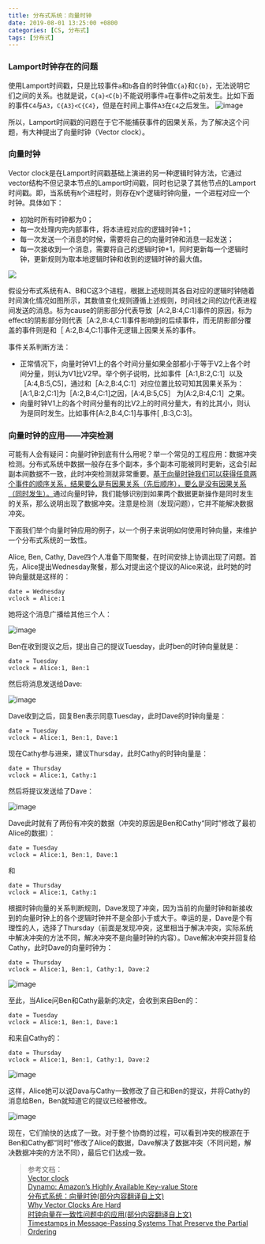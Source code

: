 ```yaml
---
title: 分布式系统：向量时钟
date: 2019-08-01 13:25:00 +0800
categories: [CS, 分布式]
tags: [分布式]
---
```


### Lamport时钟存在的问题
使用Lamport时间戳，只是比较事件`a`和`b`各自的时钟值`C{a}`和`C{b}`，无法说明它们之间的关系。也就是说，`C{a}<C{b}`不能说明事件`a`在事件`b`之前发生。比如下面的事件`C4`与`A3`，`C{A3}<C{C4}`，但是在时间上事件`A3`在`C4`之后发生。
![image](https://user-gold-cdn.xitu.io/2019/7/3/16bb77960d08ed89?w=640&h=377&f=jpeg&s=53414)

所以，Lamport时间戳的问题在于它不能捕获事件的因果关系，为了解决这个问题，有大神提出了向量时钟（Vector clock）。

### 向量时钟
Vector clock是在Lamport时间戳基础上演进的另一种逻辑时钟方法，它通过vector结构不但记录本节点的Lamport时间戳，同时也记录了其他节点的Lamport时间戳。即，当系统有`N`个进程时，则存在`N`个逻辑时钟向量，一个进程对应一个时钟。具体如下：
- 初始时所有时钟都为0；
- 每一次处理内完内部事件，将本进程对应的逻辑时钟+1；
- 每一次发送一个消息的时候，需要将自己的向量时钟和消息一起发送；
- 每一次接收到一个消息，需要将自己的逻辑时钟+1，同时更新每一个逻辑时钟，更新规则为取本地逻辑时钟和收到的逻辑时钟的最大值。

![](https://user-gold-cdn.xitu.io/2019/7/30/16c4155dfd53c647?w=500&h=283&f=png&s=46115)

假设分布式系统有A、B和C这3个进程，根据上述规则其各自对应的逻辑时钟随着时间演化情况如图所示，其数值变化规则遵循上述规则，时间线之间的边代表进程间发送的消息。标为cause的阴影部分代表导致［A:2,B:4,C:1]事件的原因，标为effect的阴影部分则代表［A:2,B:4,C:1]事件影响到的后续事件，而无阴影部分覆盖的事件则是和［ A:2,B:4,C:1]事件无逻辑上因果关系的事件。

事件关系判断方法：
- 正常情况下，向量时钟V1上的各个时间分量如果全部都小于等于V2上各个时间分量，则认为V1比V2早。举个例子说明，比如事件［A:1,B:2,C:1］以及［A:4,B:5,C5]，通过和［A:2,B:4,C:1］对应位置比较可知其因果关系为：[A:1,B:2,C:1]为［A:2,B:4,C:1]之因，[A:4,B:5,C5］ 为[A:2,B:4,C:1］之果。
- 向量时钟V1上的各个时间分量有的比V2上的时间分量大，有的比其小，则认为是同时发生。比如事件[A:2,B:4,C:1]与事件[ ,B:3,C:3]。

### 向量时钟的应用——冲突检测
可能有人会有疑问：向量时钟到底有什么用呢？举一个常见的工程应用：数据冲突检测。分布式系统中数据一般存在多个副本，多个副本可能被同时更新，这会引起副本间数据不一致，此时冲突检测就非常重要。<u>基于向量时钟我们可以获得任意两个事件的顺序关系，结果要么是有因果关系（先后顺序），要么是没有因果关系（同时发生）。</u>通过向量时钟，我们能够识别到如果两个数据更新操作是同时发生的关系，那么说明出现了数据冲突。注意是检测（发现问题），它并不能解决数据冲突。

下面我们举个向量时钟应用的例子，以一个例子来说明如何使用时钟向量，来维护一个分布式系统的一致性。

Alice, Ben, Cathy, Dave四个人准备下周聚餐，在时间安排上协调出现了问题。首先，Alice提出Wednesday聚餐，那么对提出这个提议的Alice来说，此时她的时钟向量就是这样的：
```
date = Wednesday
vclock = Alice:1
```
她将这个消息广播给其他三个人：

![image](https://user-gold-cdn.xitu.io/2019/7/3/16bb77964363ae61?w=471&h=357&f=png&s=16106)

Ben在收到提议之后，提出自己的提议Tuesday，此时ben的时钟向量就是：
```
date = Tuesday
vclock = Alice:1, Ben:1
```
然后将消息发送给Dave:

![image](https://user-gold-cdn.xitu.io/2019/7/3/16bb779642c1bb04?w=471&h=357&f=png&s=18328)

Dave收到之后，回复Ben表示同意Tuesday，此时Dave的时钟向量是：
```
date = Tuesday
vclock = Alice:1, Ben:1, Dave:1
```
现在Cathy参与进来，建议Thursday，此时Cathy的时钟向量是：
```
date = Thursday
vclock = Alice:1, Cathy:1
```
然后将提议发送给了Dave：

![image](https://user-gold-cdn.xitu.io/2019/7/3/16bb779643827dfe?w=471&h=357&f=png&s=22319)

Dave此时就有了两份有冲突的数据（冲突的原因是Ben和Cathy“同时”修改了最初Alice的数据）：
```
date = Tuesday
vclock = Alice:1, Ben:1, Dave:1
```
和
```
date = Thursday
vclock = Alice:1, Cathy:1
```
根据时钟向量的关系判断规则，Dave发现了冲突，因为当前的向量时钟和新接收到的向量时钟上的各个逻辑时钟并不是全部小于或大于。幸运的是，Dave是个有理性的人，选择了Thursday（前面是发现冲突，这里相当于解决冲突，实际系统中解决冲突的方法不同，解决冲突不是向量时钟的内容）。Dave解决冲突并回复给Cathy，此时Dave的向量时钟为：
```
date = Thursday
vclock = Alice:1, Ben:1, Cathy:1, Dave:2
```
![image](https://user-gold-cdn.xitu.io/2019/7/3/16bb77964373e717?w=471&h=357&f=png&s=23728)

至此，当Alice问Ben和Cathy最新的决定，会收到来自Ben的：
```
date = Tuesday
vclock = Alice:1, Ben:1, Dave:1
```
和来自Cathy的：
```
date = Thursday
vclock = Alice:1, Ben:1, Cathy:1, Dave:2
```
![image](https://user-gold-cdn.xitu.io/2019/7/3/16bb77964be3a4d7?w=471&h=357&f=png&s=26171)

这样，Alice她可以说Dava与Cathy一致修改了自己和Ben的提议，并将Cathy的消息给Ben，Ben就知道它的提议已经被修改。

![image](https://user-gold-cdn.xitu.io/2019/7/3/16bb77969945ef73?w=471&h=357&f=png&s=31657)

现在，它们愉快的达成了一致。对于整个协商的过程，可以看到冲突的根源在于Ben和Cathy都“同时”修改了Alice的数据，Dave解决了数据冲突（不同问题，解决数据冲突的方法不同），最后它们达成一致。


>参考文档：     
[Vector clock](https://en.wikipedia.org/wiki/Vector_clock)      
[Dynamo: Amazon’s Highly Available Key-value Store](http://s3.amazonaws.com/AllThingsDistributed/sosp/amazon-dynamo-sosp2007.pdf)  
[分布式系统：向量时钟(部分内容翻译自上文)](https://zhuanlan.zhihu.com/p/56886156)   
[Why Vector Clocks Are Hard](https://riak.com/posts/technical/why-vector-clocks-are-hard/)       
[时钟向量在一致性问题中的应用(部分内容翻译自上文)](http://www.10tiao.com/html/616/201605/2652227233/1.html)     
[Timestamps in Message-Passing Systems That Preserve the Partial Ordering](http://zoo.cs.yale.edu/classes/cs426/2012/lab/bib/fidge88timestamps.pdf)